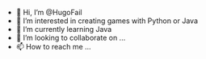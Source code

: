 - 👋 Hi, I’m @HugoFail
- 👀 I’m interested in creating games with Python or Java
- 🌱 I’m currently learning Java
- 💞️ I’m looking to collaborate on ...
- 📫 How to reach me ...

